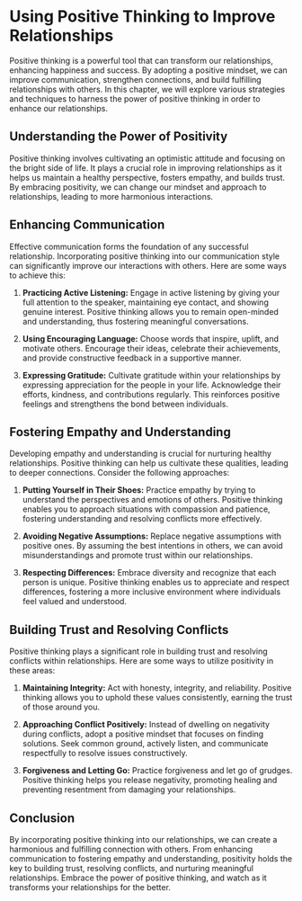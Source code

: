 Using Positive Thinking to Improve Relationships
=========================================================

Positive thinking is a powerful tool that can transform our relationships, enhancing happiness and success. By adopting a positive mindset, we can improve communication, strengthen connections, and build fulfilling relationships with others. In this chapter, we will explore various strategies and techniques to harness the power of positive thinking in order to enhance our relationships.

Understanding the Power of Positivity
-------------------------------------

Positive thinking involves cultivating an optimistic attitude and focusing on the bright side of life. It plays a crucial role in improving relationships as it helps us maintain a healthy perspective, fosters empathy, and builds trust. By embracing positivity, we can change our mindset and approach to relationships, leading to more harmonious interactions.

Enhancing Communication
-----------------------

Effective communication forms the foundation of any successful relationship. Incorporating positive thinking into our communication style can significantly improve our interactions with others. Here are some ways to achieve this:

1. **Practicing Active Listening:** Engage in active listening by giving your full attention to the speaker, maintaining eye contact, and showing genuine interest. Positive thinking allows you to remain open-minded and understanding, thus fostering meaningful conversations.

2. **Using Encouraging Language:** Choose words that inspire, uplift, and motivate others. Encourage their ideas, celebrate their achievements, and provide constructive feedback in a supportive manner.

3. **Expressing Gratitude:** Cultivate gratitude within your relationships by expressing appreciation for the people in your life. Acknowledge their efforts, kindness, and contributions regularly. This reinforces positive feelings and strengthens the bond between individuals.

Fostering Empathy and Understanding
-----------------------------------

Developing empathy and understanding is crucial for nurturing healthy relationships. Positive thinking can help us cultivate these qualities, leading to deeper connections. Consider the following approaches:

1. **Putting Yourself in Their Shoes:** Practice empathy by trying to understand the perspectives and emotions of others. Positive thinking enables you to approach situations with compassion and patience, fostering understanding and resolving conflicts more effectively.

2. **Avoiding Negative Assumptions:** Replace negative assumptions with positive ones. By assuming the best intentions in others, we can avoid misunderstandings and promote trust within our relationships.

3. **Respecting Differences:** Embrace diversity and recognize that each person is unique. Positive thinking enables us to appreciate and respect differences, fostering a more inclusive environment where individuals feel valued and understood.

Building Trust and Resolving Conflicts
--------------------------------------

Positive thinking plays a significant role in building trust and resolving conflicts within relationships. Here are some ways to utilize positivity in these areas:

1. **Maintaining Integrity:** Act with honesty, integrity, and reliability. Positive thinking allows you to uphold these values consistently, earning the trust of those around you.

2. **Approaching Conflict Positively:** Instead of dwelling on negativity during conflicts, adopt a positive mindset that focuses on finding solutions. Seek common ground, actively listen, and communicate respectfully to resolve issues constructively.

3. **Forgiveness and Letting Go:** Practice forgiveness and let go of grudges. Positive thinking helps you release negativity, promoting healing and preventing resentment from damaging your relationships.

Conclusion
----------

By incorporating positive thinking into our relationships, we can create a harmonious and fulfilling connection with others. From enhancing communication to fostering empathy and understanding, positivity holds the key to building trust, resolving conflicts, and nurturing meaningful relationships. Embrace the power of positive thinking, and watch as it transforms your relationships for the better.

